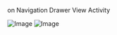 on Navigation Drawer View Activity


![Image](https://github.com/user-attachments/assets/9d5425ed-a0ca-4cf7-a899-5c3550c01797)
![Image](https://github.com/user-attachments/assets/e0e821c2-339e-4843-b6aa-ae1846bdce47)
